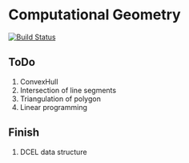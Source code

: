 # Computational Geometry

[![Build Status](https://travis-ci.org/4x7y/ComputationalGeometry.svg?branch=master)](https://travis-ci.org/4x7y/ComputationalGeometry)

## ToDo

1. ConvexHull
2. Intersection of line segments
3. Triangulation of polygon
4. Linear programming

## Finish

1. DCEL data structure
